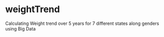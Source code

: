 # weightTrend
Calculating Weight trend over 5 years for 7 different states along genders using Big Data

